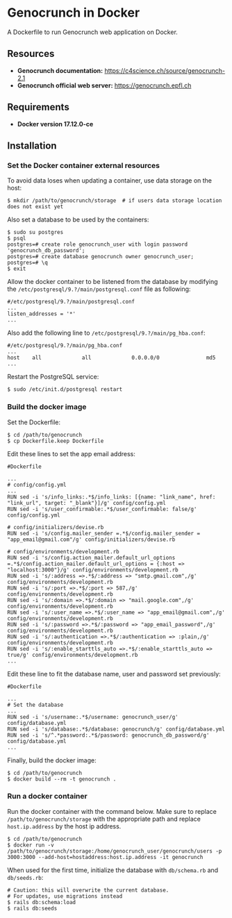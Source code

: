 Genocrunch in Docker
====================

A Dockerfile to run Genocrunch web application on Docker.

## Resources

- **Genocrunch documentation:** <https://c4science.ch/source/genocrunch-2.1>
- **Genocrunch official web server:** <https://genocrunch.epfl.ch>

## Requirements

- **Docker version 17.12.0-ce**

## Installation

### Set the Docker container external resources

To avoid data loses when updating a container, use data storage on the host:

```
$ mkdir /path/to/genocrunch/storage  # if users data storage location does not exist yet
```

Also set a database to be used by the containers:

```
$ sudo su postgres
$ psql
postgres=# create role genocrunch_user with login password 'genocrunch_db_password';
postgres=# create database genocrunch owner genocrunch_user;
postgres=# \q
$ exit
```

Allow the docker container to be listened from the database by modifying the `/etc/postgresql/9.?/main/postgresql.conf` file as following:

```
#/etc/postgresql/9.?/main/postgresql.conf 
...
listen_addresses = '*'
...
```

Also add the following line to `/etc/postgresql/9.?/main/pg_hba.conf`:

```
#/etc/postgresql/9.?/main/pg_hba.conf 
...
host    all             all             0.0.0.0/0               md5 
...
```

Restart the PostgreSQL service:

```
$ sudo /etc/init.d/postgresql restart
```

### Build the docker image

Set the Dockerfile:

```
$ cd /path/to/genocrunch
$ cp Dockerfile.keep Dockerfile
```

Edit these lines to set the app email address:

```
#Dockerfile

...
# config/config.yml
...
RUN sed -i 's/info_links:.*$/info_links: [{name: "link_name", href: "link_url", target: "_blank"}]/g' config/config.yml
RUN sed -i 's/user_confirmable:.*$/user_confirmable: false/g' config/config.yml

# config/initializers/devise.rb
RUN sed -i 's/config.mailer_sender =.*$/config.mailer_sender = "app_email@gmail.com"/g' config/initializers/devise.rb

# config/environments/development.rb
RUN sed -i 's/config.action_mailer.default_url_options =.*$/config.action_mailer.default_url_options = {:host => "localhost:3000"}/g' config/environments/development.rb
RUN sed -i 's/:address =>.*$/:address => "smtp.gmail.com",/g' config/environments/development.rb
RUN sed -i 's/:port =>.*$/:port => 587,/g' config/environments/development.rb
RUN sed -i 's/:domain =>.*$/:domain => "mail.google.com",/g' config/environments/development.rb
RUN sed -i 's/:user_name =>.*$/:user_name => "app_email@gmail.com",/g' config/environments/development.rb
RUN sed -i 's/:password =>.*$/:password => "app_email_password",/g' config/environments/development.rb
RUN sed -i 's/:authentication =>.*$/:authentication => :plain,/g' config/environments/development.rb
RUN sed -i 's/:enable_starttls_auto =>.*$/:enable_starttls_auto => true/g' config/environments/development.rb
...
```

Edit these line to fit the database name, user and password set previously:

```
#Dockerfile

...
# Set the database
...
RUN sed -i 's/username:.*$/username: genocrunch_user/g' config/database.yml
RUN sed -i 's/database:.*$/database: genocrunch/g' config/database.yml
RUN sed -i 's/^.*password:.*$/password: genocrunch_db_password/g' config/database.yml
...
```

Finally, build the docker image:

```
$ cd /path/to/genocrunch
$ docker build --rm -t genocrunch .
```

### Run a docker container

Run the docker container with the command below. Make sure to replace `/path/to/genocrunch/storage` with the appropriate path and replace `host.ip.address` by the host ip address.

```
$ cd /path/to/genocrunch
$ docker run -v /path/to/genocrunch/storage:/home/genocrunch_user/genocrunch/users -p 3000:3000 --add-host=hostaddress:host.ip.address -it genocrunch
```

When used for the first time, initialize the database with `db/schema.rb` and `db/seeds.rb`:

```
# Caution: this will overwrite the current database.
# For updates, use migrations instead
$ rails db:schema:load
$ rails db:seeds
```
